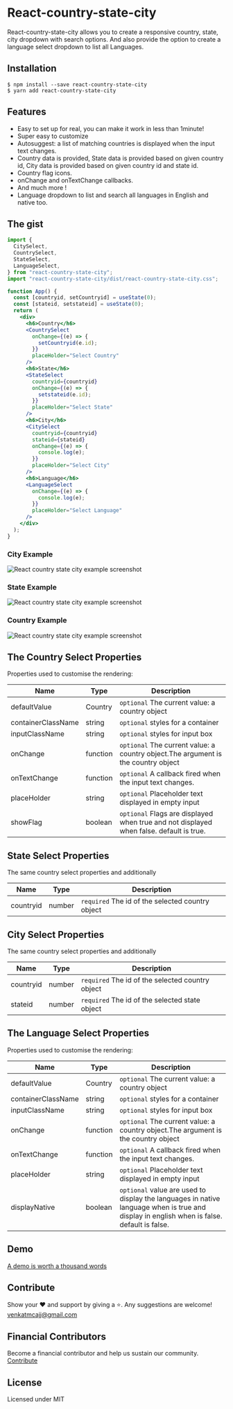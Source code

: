 # React-country-state-city

React-country-state-city allows you to create a responsive country, state, city dropdown with search options. And also provide the option to create a language select dropdown to list all Languages.

## Installation

```
$ npm install --save react-country-state-city
$ yarn add react-country-state-city
```

## Features

- Easy to set up for real, you can make it work in less than 1minute!
- Super easy to customize
- Autosuggest: a list of matching countries is displayed when the input text changes.
- Country data is provided, State data is provided based on given country id, City data is provided based on given country id and state id.
- Country flag icons.
- onChange and onTextChange callbacks.
- And much more !
- Language dropdown to list and search all languages in English and native too.

## The gist

```jsx
import {
  CitySelect,
  CountrySelect,
  StateSelect,
  LanguageSelect,
} from "react-country-state-city";
import "react-country-state-city/dist/react-country-state-city.css";

function App() {
  const [countryid, setCountryid] = useState(0);
  const [stateid, setstateid] = useState(0);
  return (
    <div>
      <h6>Country</h6>
      <CountrySelect
        onChange={(e) => {
          setCountryid(e.id);
        }}
        placeHolder="Select Country"
      />
      <h6>State</h6>
      <StateSelect
        countryid={countryid}
        onChange={(e) => {
          setstateid(e.id);
        }}
        placeHolder="Select State"
      />
      <h6>City</h6>
      <CitySelect
        countryid={countryid}
        stateid={stateid}
        onChange={(e) => {
          console.log(e);
        }}
        placeHolder="Select City"
      />
      <h6>Language</h6>
      <LanguageSelect
        onChange={(e) => {
          console.log(e);
        }}
        placeHolder="Select Language"
      />
    </div>
  );
}
```

### City Example

<img src="https://raw.githubusercontent.com/venkatmcajj/react-country-state-city/master/example/src/example1.png" alt="React country state city example screenshot"/>

### State Example

<img src="https://raw.githubusercontent.com/venkatmcajj/react-country-state-city/master/example/src/example2.png" alt="React country state city example screenshot"/>

### Country Example

<img src="https://raw.githubusercontent.com/venkatmcajj/react-country-state-city/master/example/src/example3.png" alt="React country state city example screenshot"/>

## The Country Select Properties

Properties used to customise the rendering:

| Name               | Type     | Description                                                                             |
| ------------------ | -------- | --------------------------------------------------------------------------------------- |
| defaultValue       | Country  | `optional` The current value: a country object                                          |
| containerClassName | string   | `optional` styles for a container                                                       |
| inputClassName     | string   | `optional` styles for input box                                                         |
| onChange           | function | `optional` The current value: a country object.The argument is the country object       |
| onTextChange       | function | `optional` A callback fired when the input text changes.                                |
| placeHolder        | string   | `optional` Placeholder text displayed in empty input                                    |
| showFlag           | boolean  | `optional` Flags are displayed when true and not displayed when false. default is true. |

## State Select Properties

The same country select properties and additionally

| Name      | Type   | Description                                      |
| --------- | ------ | ------------------------------------------------ |
| countryid | number | `required` The id of the selected country object |

## City Select Properties

The same country select properties and additionally

| Name      | Type   | Description                                      |
| --------- | ------ | ------------------------------------------------ |
| countryid | number | `required` The id of the selected country object |
| stateid   | number | `required` The id of the selected state object   |

## The Language Select Properties

Properties used to customise the rendering:

| Name               | Type     | Description                                                                                                                                |
| ------------------ | -------- | ------------------------------------------------------------------------------------------------------------------------------------------ |
| defaultValue       | Country  | `optional` The current value: a country object                                                                                             |
| containerClassName | string   | `optional` styles for a container                                                                                                          |
| inputClassName     | string   | `optional` styles for input box                                                                                                            |
| onChange           | function | `optional` The current value: a country object.The argument is the country object                                                          |
| onTextChange       | function | `optional` A callback fired when the input text changes.                                                                                   |
| placeHolder        | string   | `optional` Placeholder text displayed in empty input                                                                                       |
| displayNative      | boolean  | `optional` value are used to display the languages in native language when is true and display in english when is false. default is false. |

## Demo

[A demo is worth a thousand words](https://venkatmcajj.github.io/react-country-state-city/example)

## Contribute

Show your ❤️ and support by giving a ⭐. Any suggestions are welcome! venkatmcajj@gmail.com

## Financial Contributors

Become a financial contributor and help us sustain our community. [Contribute](https://opencollective.com/react-country-state-city)

## License

Licensed under MIT
